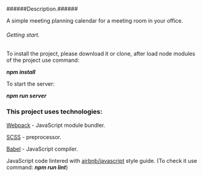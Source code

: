 ######Description.######

A simple meeting planning calendar for a meeting room in your office.

###### Getting start. ######

To install the project, please download it or clone, after load node modules of the project use command:

***npm install***

To start the server: 

***npm run server***

### This project uses technologies: ###

[Webpack](https://webpack.js.org/) - JavaScript module bundler.

[SCSS](https://sass-lang.com/) - preprocessor.

[Babel](https://babeljs.io/) - JavaScript compiler.

JavaScript code lintered with [airbnb/javascript](https://github.com/airbnb/javascript) style guide.
(To check it use command: ***npm run lint***)
